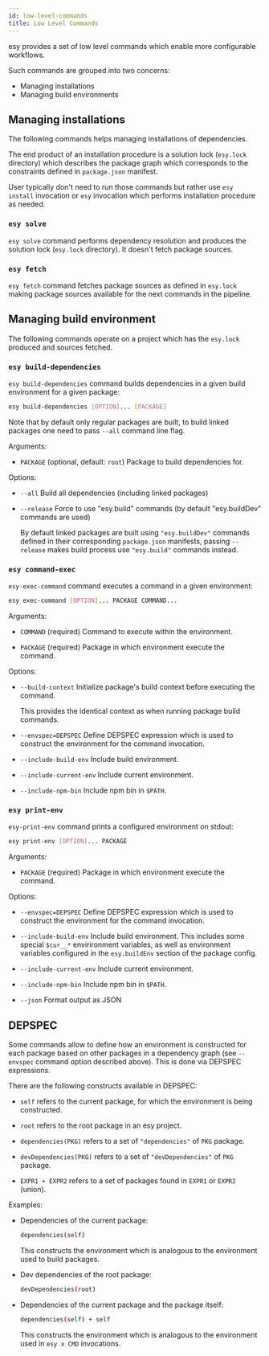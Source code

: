 ```yaml
---
id: low-level-commands
title: Low Level Commands
---
```


esy provides a set of low level commands which enable more configurable
workflows.

Such commands are grouped into two concerns:

- Managing installations
- Managing build environments

## Managing installations

The following commands helps managing installations of dependencies.

The end product of an installation procedure is a solution lock (`esy.lock`
directory) which describes the package graph which corresponds to the
constraints defined in `package.json` manifest.

User typically don't need to run those commands but rather use `esy install`
invocation or `esy` invocation which performs installation procedure as needed.

### `esy solve`

`esy solve` command performs dependency resolution and produces the solution lock
(`esy.lock` directory). It doesn't fetch package sources.

### `esy fetch`

`esy fetch` command fetches package sources as defined in `esy.lock` making
package sources available for the next commands in the pipeline.

## Managing build environment

The following commands operate on a project which has the `esy.lock` produced
and sources fetched.

### `esy build-dependencies`

`esy build-dependencies` command builds dependencies in a given build
environment for a given package:

```bash
esy build-dependencies [OPTION]... [PACKAGE]
```

Note that by default only regular packages are built, to build linked packages
one need to pass `--all` command line flag.

Arguments:

- `PACKAGE` (optional, default: `root`) Package to build dependencies for.

Options:

- `--all` Build all dependencies (including linked packages)

- `--release` Force to use "esy.build" commands (by default "esy.buildDev"
  commands are used)

  By default linked packages are built using `"esy.buildDev"` commands defined
  in their corresponding `package.json` manifests, passing `--release` makes
  build process use `"esy.build"` commands instead.

### `esy command-exec`

`esy-exec-command` command executes a command in a given environment:

```bash
esy exec-command [OPTION]... PACKAGE COMMAND...
```

Arguments:

- `COMMAND` (required) Command to execute within the environment.

- `PACKAGE` (required) Package in which environment execute the command.

Options:

- `--build-context` Initialize package's build context before executing the command.

  This provides the identical context as when running package build commands.

- `--envspec=DEPSPEC` Define DEPSPEC expression which is used to construct the
  environment for the command invocation.

- `--include-build-env` Include build environment.

- `--include-current-env` Include current environment.

- `--include-npm-bin` Include npm bin in `$PATH`.

### `esy print-env`

`esy-print-env` command prints a configured environment on stdout:

```bash
esy print-env [OPTION]... PACKAGE
```

Arguments:

- `PACKAGE` (required) Package in which environment execute the command.

Options:

- `--envspec=DEPSPEC` Define DEPSPEC expression which is used to construct the
  environment for the command invocation.

- `--include-build-env` Include build environment. This includes some special
  `$cur__*` envirironment variables, as well as environment variables configured
  in the `esy.buildEnv` section of the package config.

- `--include-current-env` Include current environment.

- `--include-npm-bin` Include npm bin in `$PATH`.

- `--json` Format output as JSON

## DEPSPEC

Some commands allow to define how an environment is constructed for each package
based on other packages in a dependency graph (see `--envspec` command option
described above). This is done via DEPSPEC expressions.

There are the following constructs available in DEPSPEC:

- `self` refers to the current package, for which the environment is being constructed.

- `root` refers to the root package in an esy project.

- `dependencies(PKG)` refers to a set of `"dependencies"` of `PKG` package.

- `devDependencies(PKG)` refers to a set of `"devDependencies"` of `PKG` package.

- `EXPR1 + EXPR2` refers to a set of packages found in `EXPR1` or `EXPR2`
  (union).

Examples:

- Dependencies of the current package:
  ```bash
  dependencies(self)
  ```
  This constructs the environment which is analogous to the environment used to
  build packages.

- Dev dependencies of the root package:
  ```bash
  devDependencies(root)
  ```

- Dependencies of the current package and the package itself:
  ```bash
  dependencies(self) + self
  ```
  This constructs the environment which is analogous to the environment used in
  `esy x CMD` invocations.


